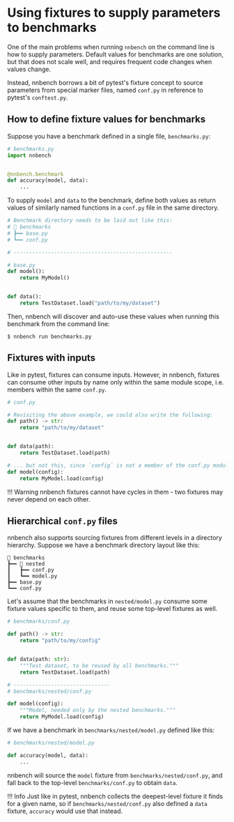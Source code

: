 # Using fixtures to supply parameters to benchmarks

One of the main problems when running `nnbench` on the command line is how to supply parameters.
Default values for benchmarks are one solution, but that does not scale well, and requires frequent code changes when values change.

Instead, nnbench borrows a bit of pytest's fixture concept to source parameters from special marker files, named `conf.py` in reference to pytest's `conftest.py`.

## How to define fixture values for benchmarks

Suppose you have a benchmark defined in a single file, `benchmarks.py`:

```python
# benchmarks.py
import nnbench


@nnbench.benchmark
def accuracy(model, data):
    ...
```

To supply `model` and `data` to the benchmark, define both values as return values of similarly named functions in a `conf.py` file in the same directory.

```python
# Benchmark directory needs to be laid out like this:
# 📂 benchmarks
# ┣━━ base.py
# ┗━━ conf.py

# ---------------------------------------------------

# base.py
def model():
    return MyModel()


def data():
    return TestDataset.load("path/to/my/dataset")
```

Then, nnbench will discover and auto-use these values when running this benchmark from the command line:

```commandline
$ nnbench run benchmarks.py 
```

## Fixtures with inputs

Like in pytest, fixtures can consume inputs. However, in nnbench, fixtures can consume other inputs by name only within the same module scope, i.e. members within the same `conf.py`.

```python
# conf.py

# Revisiting the above example, we could also write the following:
def path() -> str:
    return "path/to/my/dataset"


def data(path):
    return TestDataset.load(path)

# ... but not this, since `config` is not a member of the conf.py module:
def model(config):
    return MyModel.load(config)
```

!!! Warning
    nnbench fixtures cannot have cycles in them - two fixtures may never depend on each other.

## Hierarchical `conf.py` files

nnbench also supports sourcing fixtures from different levels in a directory hierarchy.
Suppose we have a benchmark directory layout like this:

```commandline
📂 benchmarks
┣━━ 📂 nested
┃   ┣━━ conf.py
┃   ┗━━ model.py
┣━━ base.py
┗━━ conf.py
```

Let's assume that the benchmarks in `nested/model.py` consume some fixture values specific to them, and reuse some top-level fixtures as well.

```python
# benchmarks/conf.py

def path() -> str:
    return "path/to/my/config"


def data(path: str):
    """Test dataset, to be reused by all benchmarks."""
    return TestDataset.load(path)

# -------------------------------
# benchmarks/nested/conf.py

def model(config):
    """Model, needed only by the nested benchmarks."""
    return MyModel.load(config)
```

If we have a benchmark in `benchmarks/nested/model.py` defined like this:

```python
# benchmarks/nested/model.py

def accuracy(model, data):
    ...
```

nnbench will source the `model` fixture from `benchmarks/nested/conf.py`, and fall back to the top-level `benchmarks/conf.py` to obtain `data`.

!!! Info
    Just like in pytest, nnbench collects the deepest-level fixture it finds for a given name, so if `benchmarks/nested/conf.py` also defined a `data` fixture, `accuracy` would use that instead.
